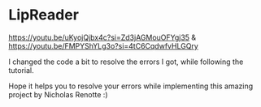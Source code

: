 # LipReader
https://youtu.be/uKyojQjbx4c?si=Zd3jAGMouOFYgj35 &amp; https://youtu.be/FMPYShYLg3o?si=4tC6CqdwfvHLGQry

I changed the code a bit to resolve the errors I got, while following the tutorial. 

Hope it helps you to resolve your errors while implementing this amazing project by Nicholas Renotte :)
